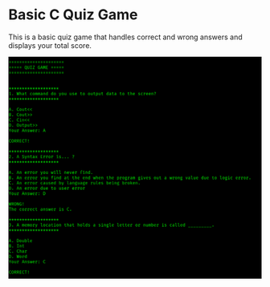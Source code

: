 # Basic C Quiz Game

This is a basic quiz game that handles correct and wrong answers and displays your total score.

![C quiz game screenshot preview in terminal](https://github.com/hartpableo/c-quiz-game/blob/master/screenshot.png)
